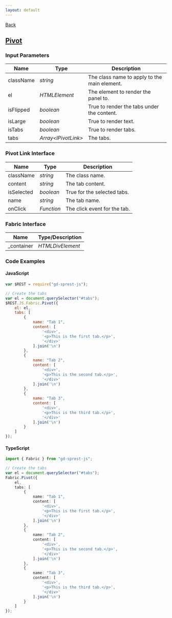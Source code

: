 ```yaml
---
layout: default
---
```

[Back](/js/fabric)
## [Pivot](https://dev.office.com/fabric-js/Components/Pivot/Pivot.html)
### Input Parameters

| Name | Type | Description |
| --- | --- | --- |
| className | _string_ | The class name to apply to the main element. |
| el | _HTMLElement_ | The element to render the panel to. |
| isFlipped | _boolean_ | True to render the tabs under the content. |
| isLarge | _boolean_ | True to render text. |
| isTabs | _boolean_ | True to render tabs. |
| tabs | _Array&lt;IPivotLink&gt;_ | The tabs. |

### Pivot Link Interface

| Name | Type | Description |
| --- | --- | --- |
| className | _string_ | The class name. |
| content | _string_ | The tab content. |
| isSelected | _boolean_ | True for the selected tabs. |
| name | _string_ | The tab name. |
| onClick | _Function_ | The click event for the tab. |

### Fabric Interface

| Name | Type/Description |
| --- | --- |
| \_container | _HTMLDivElement_ |

### Code Examples
#### JavaScript
```js
var $REST = require("gd-sprest-js");

// Create the tabs
var el = document.querySelector("#tabs");
$REST.JS.Fabric.Pivot({
    el: el,
    tabs: [
        {
            name: "Tab 1",
            content: [
                '<div>',
                '<p>This is the first tab.</p>',
                '</div>'
            ].join('\n')
        },
        {
            name: "Tab 2",
            content: [
                '<div>',
                '<p>This is the second tab.</p>',
                '</div>'
            ].join('\n')
        },
        {
            name: "Tab 3",
            content: [
                '<div>',
                '<p>This is the third tab.</p>',
                '</div>'
            ].join('\n')
        }
    ]
});
```
#### TypeScript
```ts
import { Fabric } from "gd-sprest-js";

// Create the tabs
var el = document.querySelector("#tabs");
Fabric.Pivot({
    el,
    tabs: [
        {
            name: "Tab 1",
            content: [
                '<div>',
                '<p>This is the first tab.</p>',
                '</div>'
            ].join('\n')
        },
        {
            name: "Tab 2",
            content: [
                '<div>',
                '<p>This is the second tab.</p>',
                '</div>'
            ].join('\n')
        },
        {
            name: "Tab 3",
            content: [
                '<div>',
                '<p>This is the third tab.</p>',
                '</div>'
            ].join('\n')
        }
    ]
});
```